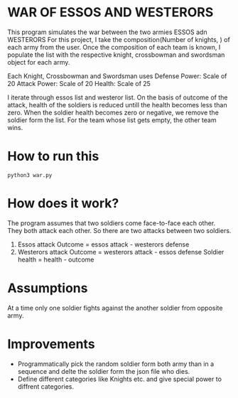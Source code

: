 # WAR OF ESSOS AND WESTERORS
This program simulates the war between the two armies ESSOS adn WESTERORS
For this project, I take the composition(Number of knights, ) of each army from the user.
Once the composition of each team is known, I populate the list with the respective knight, crossbowman and swordsman object
for each army.

Each Knight, Crossbowman and Swordsman uses
Defense Power: Scale of 20
Attack Power: Scale of 20
Health: Scale of 25

I iterate through essos list and westeror list. On the basis of outcome of the attack, health of the soldiers is reduced
untill the health becomes less than zero. When the soldier health becomes zero or negative, we remove the soldier form the
list. For the team whose list gets empty, the other team wins.

# How to run this
```python3 war.py```

# How does it work?
The program assumes that two soldiers come face-to-face each other.
They both attack each other.
So there are two attacks between two soldiers.
1. Essos attack
    Outcome = essos attack - westerors defense
2. Westerors attack
    Outcome = westerors attack - essos defense
Soldier health = health - outcome

# Assumptions
At a time only one soldier fights against the another soldier from opposite army.

# Improvements
- Programmatically pick the random soldier form both army than in a sequence and delte the soldier form the json file who dies.
- Define different categories like Knights etc. and give special power to diffrent categories.
